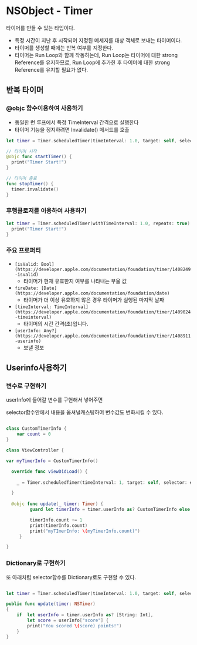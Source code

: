 # NSObject - Timer

타이머를 만들 수 있는 타입이다.

- 특정 시간이 지난 후 시작되어 지정된 메세지를 대상 객체로 보내는 타이머이다.
- 타이머를 생성할 때에는 반복 여부를 지정한다.
- 타이머는 Run Loop와 함께 작동하는데, Run Loop는 타이머에 대한 strong Reference를 유지하므로, Run Loop에 추가한 후 타이머에 대한 strong Reference를 유지할 필요가 없다.

## 반복 타이머

### @objc 함수이용하여 사용하기

- 동일한 런 루프에서 특정 TimeInterval 간격으로 실행한다
- 타이머 기능을 정지하려면 Invalidate() 메서드를 호출

```swift
let timer = Timer.scheduledTimer(timeInterval: 1.0, target: self, selector: #selector(startTimer), userInfo: nil, repeats: true)

// 타이머 시작
@objc func startTimer() {
  print("Timer Start!")
}

// 타이머 종료
func stopTimer() {
  timer.invalidate()
}
```

### 후행클로저를 이용하여 사용하기

```swift
let timer = Timer.scheduledTimer(withTimeInterval: 1.0, repeats: true) { timer in
  print("Timer Start!")
}
```

### 주요 프로퍼티

- `[isValid: Bool](https://developer.apple.com/documentation/foundation/timer/1408249-isvalid)`
    - 타이머가 현재 유효한지 여부를 나타내는 부울 값
- `fireDate: [Date](https://developer.apple.com/documentation/foundation/date)`
    - 타이머가 더 이상 유효하지 않은 경우 타이머가 실행된 마지막 날짜
- `[timeInterval: TimeInterval](https://developer.apple.com/documentation/foundation/timer/1409024-timeinterval)`
    - 타이머의 시간 간격(초)입니다.
- `[userInfo: Any?](https://developer.apple.com/documentation/foundation/timer/1408911-userinfo)`
    - 보낼 정보
    

## Userinfo사용하기

### 변수로 구현하기

userInfo에 들어갈 변수를 구현해서 넣어주면

selector함수안에서 내용을 옵셔널캐스팅하여 변수값도 변화시킬 수 있다.

```swift

class CustomTimerInfo {
    var count = 0
}

class ViewController {

var myTimerInfo = CustomTimerInfo()

  override func viewDidLoad() {
    
    _ = Timer.scheduledTimer(timeInterval: 1, target: self, selector: #selector(update), userInfo: myTimerInfo, repeats: true)

  }
  
  @objc func update(_ timer: Timer) {
         guard let timerInfo = timer.userInfo as? CustomTimerInfo else { return }

         timerInfo.count += 1
         print(timerInfo.count)
         print("myTImerInfo: \(myTimerInfo.count)")
     }

}
```

### Dictionary로 구현하기

또 아래처럼 selector함수를 Dictionary로도 구현할 수 있다.

```swift

let timer = Timer.scheduledTimer(timeInterval: 1.0, target: self, selector: #selector(update(timer:)), userInfo: ["score": 10], repeats: true)

public func update(timer: NSTimer)
{
    if  let userInfo = timer.userInfo as? [String: Int],
        let score = userInfo["score"] {
        print("You scored \(score) points!")
    }
}
```
